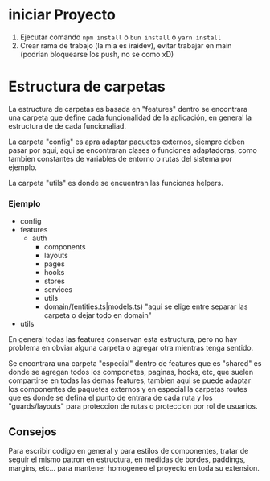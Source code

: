 # iniciar Proyecto

1. Ejecutar comando `npm install` o `bun install` o `yarn install`
2. Crear rama de trabajo (la mia es iraidev), evitar trabajar en main (podrian bloquearse los push, no se como xD)

# Estructura de carpetas

La estructura de carpetas es basada en "features" dentro se encontrara una carpeta
que define cada funcionalidad de la aplicación, en general la estructura de de cada funcionaliad.

La carpeta "config" es apra adaptar paquetes externos, siempre deben pasar por aqui, aqui se encontraran clases o funciones adaptadoras, como tambien constantes de variables de entorno o rutas del sistema por ejemplo.

La carpeta "utils" es donde se encuentran las funciones helpers.

### Ejemplo

- config
- features
  - auth
    - components
    - layouts
    - pages
    - hooks
    - stores
    - services
    - utils
    - domain/(entities.ts|models.ts) "aqui se elige entre separar las carpeta o dejar todo en domain"
- utils

En general todas las features conservan esta estructura, pero no hay problema en obviar alguna carpeta o agregar otra mientras tenga sentido.

Se encontrara una carpeta "especial" dentro de features que es "shared" es donde se agregan todos los componetes, paginas, hooks, etc, que suelen compartirse en todas las demas features, tambien aqui se puede adaptar los componentes de paquetes externos y en especial la carpetas routes que es donde se defina el punto de entrara de cada ruta y los "guards/layouts" para proteccion de rutas o proteccion por rol de usuarios.

## Consejos

Para escribir codigo en general y para estilos de componentes, tratar de seguir el mismo patron en estructura, en medidas de bordes, paddings, margins, etc... para mantener homogeneo el proyecto en toda su extension.
